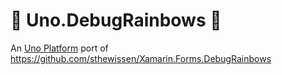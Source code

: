 # 🌈 Uno.DebugRainbows 🌈 
An [Uno Platform](https://github.com/unoplatform/uno) port of https://github.com/sthewissen/Xamarin.Forms.DebugRainbows
